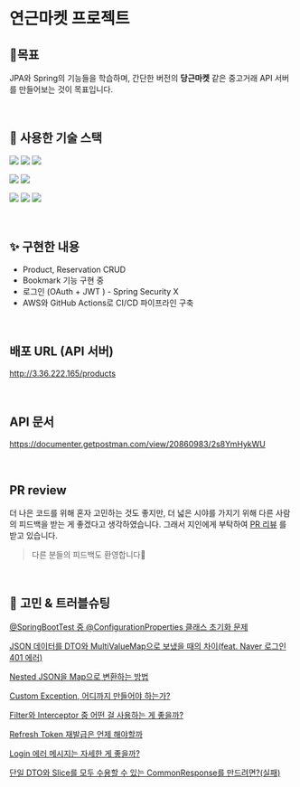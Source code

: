 # 연근마켓 프로젝트

## 🎯목표

JPA와 Spring의 기능들을 학습하며, 간단한 버전의 **당근마켓** 같은 중고거래 API 서버를 만들어보는 것이 목표입니다.

<br>

## 🔨 사용한 기술 스택

<img src="https://img.shields.io/badge/java-ED8B00?style=for-the-badge&logo=java&logoColor=white"> <img src="https://img.shields.io/badge/Spring Boot-6DB33F?style=for-the-badge&logo=spring boot&logoColor=white"> <img src="https://img.shields.io/badge/Spring Data JPA-6DB33F?style=for-the-badge&logo=spring&logoColor=white">

<img src="https://img.shields.io/badge/MySQL-4479A1?style=for-the-badge&logo=mysql&logoColor=white"> <img src="https://img.shields.io/badge/Redis-DC382D?style=for-the-badge&logo=mysql&logoColor=white">

<img src="https://img.shields.io/badge/AWS-%23FF9900.svg?style=for-the-badge&logo=amazon-aws&logoColor=white"> <img src="https://img.shields.io/badge/github actions-2088FF?style=for-the-badge&logo=githubactions&logoColor=white">  <img src="https://img.shields.io/badge/docker-2496ed.svg?style=for-the-badge&logo=docker&logoColor=white">


<br>

## ✨ 구현한 내용

- Product, Reservation CRUD
- Bookmark 기능 구현 중
- 로그인 (OAuth + JWT ) - Spring Security X
- AWS와 GitHub Actions로 CI/CD 파이프라인 구축

<br>

## 배포 URL (API 서버)

http://3.36.222.165/products

<br>

## API 문서

https://documenter.getpostman.com/view/20860983/2s8YmHykWU

<br>

## PR review

더 나은 코드를 위해 혼자 고민하는 것도 좋지만, 더 넓은 시야를 가지기 위해 다른 사람의 피드백을 받는 게 좋겠다고 생각하였습니다. 그래서 지인에게
부탁하여 [PR 리뷰](https://github.com/honeySleepr/JpaPlayground/pulls?q=) 를 받고 있습니다.

> 다른 분들의 피드백도 환영합니다🙏

<br>

## 🤔 고민 & 트러블슈팅

[@SpringBootTest 중 @ConfigurationProperties 클래스 초기화 문제](https://github.com/honeySleepr/JpaPlayground/wiki/@SpringBootTest-%EC%A4%91-@ConfigurationProperties-%ED%81%B4%EB%9E%98%EC%8A%A4-%EC%B4%88%EA%B8%B0%ED%99%94-%EB%AC%B8%EC%A0%9C)

[JSON 데이터를 DTO와 MultiValueMap으로 보냈을 때의 차이(feat. Naver 로그인 401 에러)](https://github.com/honeySleepr/JpaPlayground/wiki/JSON-%EB%8D%B0%EC%9D%B4%ED%84%B0%EB%A5%BC-DTO%EC%99%80-MultiValueMap%EC%9C%BC%EB%A1%9C-%EB%B3%B4%EB%83%88%EC%9D%84-%EB%95%8C%EC%9D%98-%EC%B0%A8%EC%9D%B4(feat.-Naver-%EB%A1%9C%EA%B7%B8%EC%9D%B8-401-%EC%97%90%EB%9F%AC))

[Nested JSON을 Map으로 변환하는 방법](https://github.com/honeySleepr/JpaPlayground/wiki/Nested-JSON%EC%9D%84-Map%EC%9C%BC%EB%A1%9C-%EB%B3%80%ED%99%98%ED%95%98%EB%8A%94-%EB%B0%A9%EB%B2%95)

[Custom Exception, 어디까지 만들어야 하는가?](https://github.com/honeySleepr/JpaPlayground/wiki/Custom-Exception,-%EC%96%B4%EB%94%94%EA%B9%8C%EC%A7%80-%EB%A7%8C%EB%93%A4%EC%96%B4%EC%95%BC-%ED%95%98%EB%8A%94%EA%B0%80%3F)

[Filter와 Interceptor 중 어떤 걸 사용하는 게 좋을까?](https://github.com/honeySleepr/JpaPlayground/wiki/Filter%EC%99%80-Interceptor-%EC%A4%91-%EC%96%B4%EB%96%A4-%EA%B1%B8-%EC%82%AC%EC%9A%A9%ED%95%98%EB%8A%94%EA%B2%8C-%EC%A2%8B%EC%9D%84%EA%B9%8C%3F)

[Refresh Token 재발급은 언제 해야할까](https://github.com/honeySleepr/JpaPlayground/wiki/Refresh-Token-%EC%9E%AC%EB%B0%9C%EA%B8%89%EC%9D%80-%EC%96%B8%EC%A0%9C%ED%95%B4%EC%95%BC%ED%95%A0%EA%B9%8C)

[Login 에러 메시지는 자세한 게 좋을까?](https://github.com/honeySleepr/JpaPlayground/wiki/Login-%EC%97%90%EB%9F%AC-%EB%A9%94%EC%84%B8%EC%A7%80%EB%8A%94-%EC%9E%90%EC%84%B8%ED%95%9C-%EA%B2%8C-%EC%A2%8B%EC%9D%84%EA%B9%8C%3F)

[단일 DTO와 Slice를 모두 수용할 수 있는 CommonResponse를 만드려면?(실패)](https://github.com/honeySleepr/JpaPlayground/wiki/%EB%8B%A8%EC%9D%BC-DTO%EC%99%80-Slice%EB%A5%BC-%EB%AA%A8%EB%91%90-%EC%88%98%EC%9A%A9%ED%95%A0-%EC%88%98-%EC%9E%88%EB%8A%94-CommonResponse%EB%A5%BC-%EB%A7%8C%EB%93%9C%EB%A0%A4%EB%A9%B4%3F(%EC%8B%A4%ED%8C%A8))

